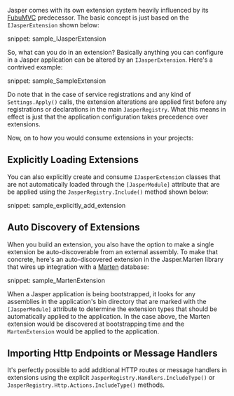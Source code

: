 <!--Title:Extensions-->

Jasper comes with its own extension system heavily influenced by its [FubuMVC](https://fubumvc.github.io/) predecessor. The basic concept is just based on the 
`IJasperExtension` shown below:

snippet: sample_IJasperExtension

So, what can you do in an extension? Basically anything you can configure in a Jasper application
can be altered by an `IJasperExtension`. Here's a contrived example:

snippet: sample_SampleExtension

Do note that in the case of service registrations and any kind of `Settings.Apply()` calls, the extension alterations are applied first before any registrations or declarations in the main
`JasperRegistry`. What this means in effect is just that the application configuration takes precedence over extensions.

Now, on to how you would consume extensions in your projects:

## Explicitly Loading Extensions

You can also explicitly create and consume `IJasperExtension` classes that are not automatically loaded through the `[JasperModule]` attribute that are be applied using the `JasperRegistry.Include()` method shown below:

snippet: sample_explicitly_add_extension

## Auto Discovery of Extensions

When you build an extension, you also have the option to make a single extension be auto-discoverable from an external assembly. To make that concrete, here's an auto-discovered
extension in the Jasper.Marten library that wires up integration with a [Marten](https://jasperfx.github.io/marten) database:

snippet: sample_MartenExtension

When a Jasper application is being bootstrapped, it looks for any assemblies in the application's bin directory that are marked with the `[JasperModule]` attribute to determine the extension types that should be automatically applied to the application. In the case above, the
Marten extension would be discovered at bootstrapping time and the `MartenExtension` would be
applied to the application. 

## Importing Http Endpoints or Message Handlers

It's perfectly possible to add additional HTTP routes or message handlers in extensions using the explicit `JasperRegistry.Handlers.IncludeType()` or `JasperRegistry.Http.Actions.IncludeType()` methods.



